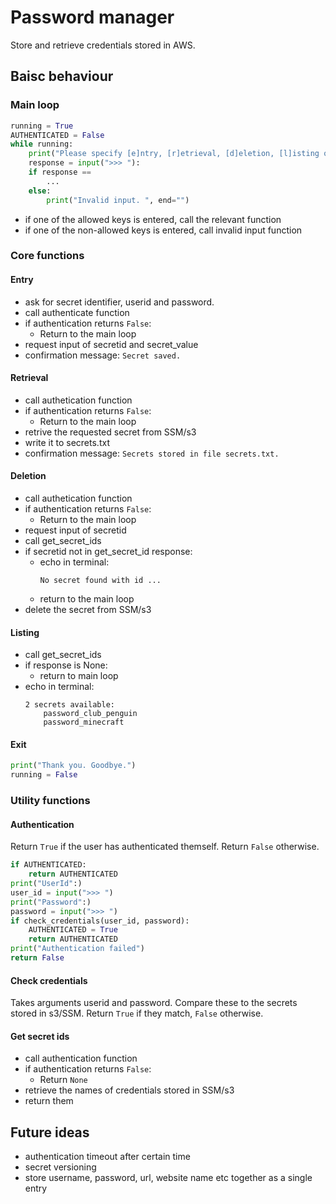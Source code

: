 # Password manager
Store and retrieve credentials stored in AWS.
## Baisc behaviour

### Main loop
```python
running = True
AUTHENTICATED = False
while running:
    print("Please specify [e]ntry, [r]etrieval, [d]eletion, [l]isting or e[x]it:")
    response = input(">>> "):
    if response == 
        ...
    else:
        print("Invalid input. ", end="")
```
- if one of the allowed keys is entered, call the relevant function
- if one of the non-allowed keys is entered, call invalid input function

### Core functions

#### Entry
- ask for secret identifier, userid and password.
- call authenticate function
- if authentication returns `False`:
    - Return to the main loop
- request input of secretid and secret_value
- confirmation message: `Secret saved.`
#### Retrieval
- call authetication function
- if authentication returns `False`:
    - Return to the main loop
- retrive the requested secret from SSM/s3
- write it to secrets.txt
- confirmation message: `Secrets stored in file secrets.txt.`

#### Deletion
- call authetication function
- if authentication returns `False`:
    - Return to the main loop
- request input of secretid
- call get_secret_ids
- if secretid not in get_secret_id response:
    - echo in terminal:
        ```
        No secret found with id ...
        ```
    - return to the main loop
- delete the secret from SSM/s3

#### Listing
- call get_secret_ids
- if response is None:
    - return to main loop
- echo in terminal:
    ```
    2 secrets available:
        password_club_penguin
        password_minecraft
    ```
#### Exit
```python
print("Thank you. Goodbye.")
running = False
```
### Utility functions

#### Authentication
Return `True` if the user has authenticated themself. Return `False` otherwise.
```python
if AUTHENTICATED:
    return AUTHENTICATED
print("UserId":)
user_id = input(">>> ")
print("Password":)
password = input(">>> ")
if check_credentials(user_id, password):
    AUTHENTICATED = True
    return AUTHENTICATED
print("Authentication failed")
return False
```

#### Check credentials
Takes arguments userid and password. Compare these to the secrets stored in s3/SSM. Return `True` if they match, `False` otherwise.

#### Get secret ids
- call authentication function
- if authentication returns `False`:
    - Return `None`
- retrieve the names of credentials stored in SSM/s3
- return them

## Future ideas
- authentication timeout after certain time
- secret versioning
- store username, password, url, website name etc together as a single entry